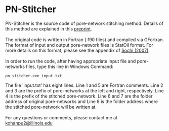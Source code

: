 # PN-Stitcher
PN-Stitcher is the source code of pore-network stitching method. Details of this method are explained in this [preprint](https://arxiv.org/pdf/2004.01523.pdf).
<br/><br/>
The original code is written in Fortran (.f90 files) and compiled via GFortran.
The format of input and output pore-network files is StatOil format. For more details on this format, please see the appendix of [Sochi (2007)](https://arxiv.org/pdf/1011.0760.pdf).
<br/><br/>
In order to run the code, after having appropriate input file and pore-networks files, type this line in Windows Command:
```
pn_stitcher.exe input.txt
```
The file 'input.txt' has eight lines. Line 1 and 5 are Fortran comments. Line 2 and 3 are the prefix of pore-networks at the left and right, respectively. Line 4 is the prefix of the stitched pore-network. Line 6 and 7 are the folder address of original pore-networks and Line 8 is the folder address where the stitched pore-network will be written at.
<br/><br/>
For any questions or comments, please contact me at [kohanpu2@illinois.edu](kohanpu2@illinois.edu)
